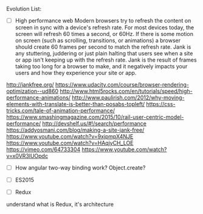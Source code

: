 Evolution List:

- [ ] High performance web
Modern browsers try to refresh the content on screen in sync with a device's refresh rate. For most devices today, the screen will refresh 60 times a second, or 60Hz. If there is some motion on screen (such as scrolling, transitions, or animations) a browser should create 60 frames per second to match the refresh rate.
Jank is any stuttering, juddering or just plain halting that users see when a site or app isn't keeping up with the refresh rate. Jank is the result of frames taking too long for a browser to make, and it negatively impacts your users and how they experience your site or app.

http://jankfree.org/
https://www.udacity.com/course/browser-rendering-optimization--ud860
http://www.html5rocks.com/en/tutorials/speed/high-performance-animations/
http://www.paulirish.com/2012/why-moving-elements-with-translate-is-better-than-posabs-topleft/
https://css-tricks.com/tale-of-animation-performance/
https://www.smashingmagazine.com/2015/10/rail-user-centric-model-performance/
http://devshelf.us/#!/search/performance
https://addyosmani.com/blog/making-a-site-jank-free/
https://www.youtube.com/watch?v=9xjpmpX4NJE
https://www.youtube.com/watch?v=HAqjyCH_LOE
https://vimeo.com/64733304
https://www.youtube.com/watch?v=x0VR3lUOpdc

- [ ] How angular two-way binding work?
Object.create?

- [ ] ES2015

- [ ] Redux

understand what is Redux, it's architecture